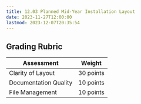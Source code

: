 ```yaml
---
title: 12.03 Planned Mid-Year Installation Layout
date: 2023-11-27T12:00:00
lastmod: 2023-12-07T20:35:54
---
```


## Grading Rubric

<div class="responsive-table-markdown">

| Assessment            | Weight    |
| --------------------- | --------- |
| Clarity of Layout     | 30 points |
| Documentation Quality | 10 points |
| File Management       | 10 points |

</div>
